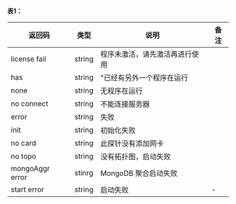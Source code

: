 **表1：**

| **返回码** | **类型** | **说明** | **备注** |
| --- | --- | --- | --- |
| license fail | string | 程序未激活，请先激活再进行使用 | |
| has| string | "已经有另外一个程序在运行 | |
| none | string | 无程序在运行 | |
| no connect | string | 不能连接服务器| |
| error | string | 失败 | |
| init | string | 初始化失败 | |
| no card | string | 此探针没有添加网卡 | |
| no topo | string | 没有拓扑图，启动失败 | |
| mongoAggr error | stinrg | MongoDB 聚合启动失败 | |
| start error| string | 启动失败| - |